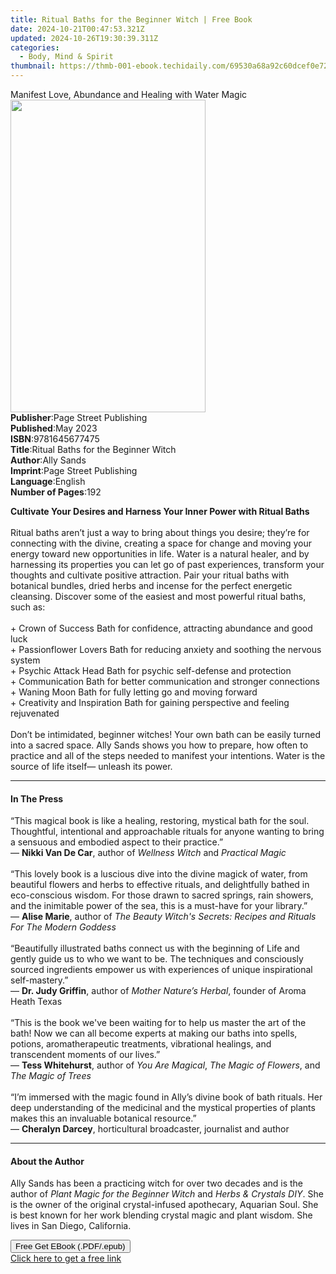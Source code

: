 ```yaml
---
title: Ritual Baths for the Beginner Witch | Free Book
date: 2024-10-21T00:47:53.321Z
updated: 2024-10-26T19:30:39.311Z
categories:
  - Body, Mind & Spirit
thumbnail: https://thmb-001-ebook.techidaily.com/69530a68a92c60dcef0e729e422de91f46aa85c1fcea2859f32311f1ba319e40.jpg
---
```

<main id="book-container">
  <div class="flex flex-col">
    <div class="book-brief flex-1 py-6 px-4 sm:p-6 md:py-10 md:px-8">
      <!-- brief-->
      <div class="book-brief-main">
        Manifest Love, Abundance and Healing with Water Magic
      </div>
    </div>
    <div
      class="book-meta-info flex-1 grid gap-4 col-start-1 col-end-3 row-start-1 sm:mb-6 sm:grid-cols-4 lg:gap-6 lg:col-start-2 lg:row-end-6 lg:row-span-6 lg:mb-0"
    >
      <div
        class="book-meta-info-left place-content-center mt-4 p-4 text-sm leading-6 col-start-2 col-span-2 dark:text-slate-400"
      >
        <img
          class="w-full h-500 object-cover rounded-lg sm:h-255 sm:col-span-2 lg:col-span-full"
          src="https://img-001-ebook.techidaily.com/66424cc5bdc18b4587aae6843cf52dbe88f0a6e90d408aaeba28f6b88b95d857.jpg"
          alt=""
          width="312"
          height="500"
        />
      </div>
      <div
        class="book-meta-info-right mt-2 col-start-1 row-start-2 col-span-3 self-center"
      >
        <!-- meta data  -->
        <div class="flex flex-col px-4 md:px-8">
          <div class="flex-1">
            <strong>Publisher</strong>:<span class="px-2"
              >Page Street Publishing</span
            >
          </div>
          <div class="flex-1">
            <strong>Published</strong>:<span class="px-2">May 2023</span>
          </div>
          <div class="flex-1">
            <strong>ISBN</strong>:<span class="px-2">9781645677475</span>
          </div>
          <div class="flex-1">
            <strong>Title</strong>:<span class="px-2"
              >Ritual Baths for the Beginner Witch</span
            >
          </div>
          <div class="flex-1">
            <strong>Author</strong>:<span class="px-2">Ally Sands</span>
          </div>
          <div class="flex-1">
            <strong>Imprint</strong>:<span class="px-2"
              >Page Street Publishing</span
            >
          </div>
          <div class="flex-1">
            <strong>Language</strong>:<span class="px-2">English</span>
          </div>
          <div class="flex-1">
            <strong>Number of Pages</strong>:<span class="px-2">192</span>
          </div>
        </div>
      </div>
    </div>
    <div class="book-description flex-1 py-6 px-4 sm:p-6 md:py-10 md:px-8">
      <div class="book-description-main">
        <div accordion-content="" id="description">
          <p>
            <b
              >Cultivate Your Desires and Harness Your Inner Power with Ritual
              Baths </b
            ><br /><br />Ritual baths aren’t just a way to bring about things
            you desire; they’re for connecting with the divine, creating a space
            for change and moving your energy toward new opportunities in life.
            Water is a natural healer, and by harnessing its properties you can
            let go of past experiences, transform your thoughts and cultivate
            positive attraction. Pair your ritual baths with botanical bundles,
            dried herbs and incense for the perfect energetic cleansing.
            Discover some of the easiest and most powerful ritual baths, such
            as: <br /><br />+ Crown of Success Bath for confidence, attracting
            abundance and good luck <br />+ Passionflower Lovers Bath for
            reducing anxiety and soothing the nervous system <br />+ Psychic
            Attack Head Bath for psychic self-defense and protection <br />+
            Communication Bath for better communication and stronger connections
            <br />+ Waning Moon Bath for fully letting go and moving forward
            <br />+ Creativity and Inspiration Bath for gaining perspective and
            feeling rejuvenated <br /><br />Don’t be intimidated, beginner
            witches! Your own bath can be easily turned into a sacred space.
            Ally Sands shows you how to prepare, how often to practice and all
            of the steps needed to manifest your intentions. Water is the source
            of life itself— unleash its power.
          </p>
        </div>
        <div class="accordion-fader"></div>
      </div>
    </div>
    <div class="book-excerpts flex-1 py-6 px-4 sm:p-6 md:py-10 md:px-8">
      <!-- excerpts-->
      <div class="book-excerpts-main">
        <hr />
        <h4 class="placeholder placeholder-heading">
          <span>In The Press</span>
        </h4>
        <p></p>
        <p>
          “This magical book is like a healing, restoring, mystical bath for the
          soul. Thoughtful, intentional and approachable rituals for anyone
          wanting to bring a sensuous and embodied aspect to their practice.”<br />—
          <b>Nikki Van De Car</b>, author of <i>Wellness Witch</i> and
          <i>Practical Magic<br /><br /></i>“This lovely book is a luscious dive
          into the divine magick of water, from beautiful flowers and herbs to
          effective rituals, and delightfully bathed in eco-conscious wisdom.
          For those drawn to sacred springs, rain showers, and the inimitable
          power of the sea, this is a must-have for your library.”<br />—
          <b>Alise Marie</b>, author of
          <i
            >The Beauty Witch's Secrets: Recipes and Rituals For The Modern
            Goddess</i
          ><br /><br />“Beautifully illustrated baths connect us with the
          beginning of Life and gently guide us to who we want to be. The
          techniques and consciously sourced ingredients empower us with
          experiences of unique inspirational self-mastery.”<br />—
          <b>Dr. Judy Griffin</b>, author of <i>Mother Nature’s Herbal</i>,
          founder of Aroma Heath Texas<br /><br />“This is the book we've been
          waiting for to help us master the art of the bath! Now we can all
          become experts at making our baths into spells, potions,
          aromatherapeutic treatments, vibrational healings, and transcendent
          moments of our lives.”<br />— <b>Tess Whitehurst</b>, author of
          <i>You Are Magical</i>, <i>The Magic of Flowers</i>, and
          <i>The Magic of Trees<br /></i><br />“I’m immersed with the magic
          found in Ally’s divine book of bath rituals. Her deep understanding of
          the medicinal and the mystical properties of plants makes this an
          invaluable botanical resource.”<br />— <b>Cheralyn Darcey</b>,
          horticultural broadcaster, journalist and author
        </p>
        <p></p>
      </div>
    </div>
    <div class="book-about-author flex-1 py-6 px-4 sm:p-6 md:py-10 md:px-8">
      <!-- about author-->
      <div class="book-main-author-main">
        <hr />
        <h4 class="placeholder placeholder-heading">
          <span>About the Author</span>
        </h4>
        <p>
          Ally Sands has been a practicing witch for over two decades and is the
          author of <i>Plant Magic for the Beginner Witch</i> and
          <i>Herbs &amp; Crystals DIY</i>. She is the owner of the original
          crystal-infused apothecary, Aquarian Soul. She is best known for her
          work blending crystal magic and plant wisdom. She lives in San Diego,
          California.
        </p>
      </div>
    </div>
    <div class="book-free-get flex-1 py-6 px-4 sm:p-6 md:py-10 md:px-8">
      <button
        id="btn-free-get"
        class="bg-blue-500 hover:bg-blue-700 text-white font-bold py-2 px-4 rounded"
      >
        Free Get EBook (.PDF/.epub)
      </button>
      <div id="countdown-display" class="px-2 text-lg mt-2"></div>
      <a
        id="free-link"
        class="hidden bg-blue-500 hover:bg-blue-700 text-white font-bold py-2 px-4 rounded"
        href="https://www.ebooks.com/en-us/book/210545511/ritual-baths-for-the-beginner-witch/ally-sands/"
        target="_blank"
        >Click here to get a free link</a
      >
    </div>
    <script>
      let countdownTime = 0;
      let countdownInterval = null;
      document
        .getElementById('btn-free-get')
        .addEventListener('click', startCountdown);
      function startCountdown() {
        countdownTime = new Date().getTime() + 60000 * 3;
        countdownInterval = setInterval(updateCountdown, 1000);
        document.getElementById('btn-free-get').disabled = true;
        document
          .getElementById('btn-free-get')
          .classList.add('bg-gray-500', 'cursor-not-allowed');
      }
      function updateCountdown() {
        let currentTime = new Date().getTime();
        let timeLeft = countdownTime - currentTime;
        let secondsLeft = Math.floor(timeLeft / 1000);
        document.getElementById('countdown-display').innerHTML =
          `Remaining time: ${secondsLeft} seconds.`;
        if (secondsLeft <= 0) {
          clearInterval(countdownInterval);
          document.getElementById('btn-free-get').classList.add('hidden');
          document.getElementById('free-link').classList.remove('hidden');
          document.getElementById('countdown-display').innerHTML = '';
        }
      }
    </script>
  </div>
</main>

<ins class="adsbygoogle"
      style="display:block"
      data-ad-client="ca-pub-7571918770474297"
      data-ad-slot="8358498916"
      data-ad-format="auto"
      data-full-width-responsive="true"></ins>
    
